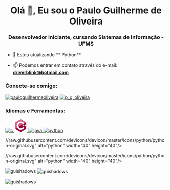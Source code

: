 <h1 align="center">Olá 👋, Eu sou o Paulo Guilherme de Oliveira</h1>
<h3 align="center">Desenvolvedor iniciante, cursando Sistemas de Informação - UFMS</h3>

- 🌱 Estou atualizando ** Python**

- 📫 Podemos entrar em contato através do e-mail: **driverblink@hotmail.com**

<h3 align="left">Conecte-se comigo:</h3>
<p align="left">
<a href="https://linkedin.com/in/pauloguilhermeoliveira" target="blank"><img align="center" src="https://raw.githubusercontent.com/rahuldkjain/github-profile-readme-generator /master/src/images/icons/Social/linked-in-alt.svg" alt="pauloguilhermeoliveira" height="30" width="40" /></a>
<a href="https://instagram.com/p_g_oliveira" target="blank"><img align="center" src="https://raw.githubusercontent.com/rahuldkjain/github-profile-readme-generator /master/src/images/icons/Social/instagram.svg" alt="p_g_oliveira" height="30" width="40" /></a>
</p>

<h3 align="left">Idiomas e Ferramentas:</h3>
<p align="left"> <a href="https://www.cprogramming.com/" target="_blank" rel="noreferrer"> <img src="https://raw.githubusercontent.com/ devicons/devicon/master/icons/c/c-original.svg" alt="c" width="40" height="40"/> </a> <a href="https://www.w3schools. com/cpp/" target="_blank" rel="noreferrer"> <img src="https://raw.githubusercontent.com/devicons/devicon/master/icons/cplusplus/cplusplus-original.svg" alt=" cplusplus" width="40" height="40"/> </a> <a href="https://www.java.com" target="_blank" rel="noreferrer"> <img src="https ://raw.githubusercontent.com/devicons/devicon/master/icons/java/java-original.svg" alt="java" width="40" height="40"/> </a> <a href=" https://www.python.org" target="_blank" rel="noreferrer"> <img src="https://raw.githubusercontent.com/devicons/devicon/master/icons/python/python-original. svg" alt="python" largura="40" altura="40"/> </a> </p>//raw.githubusercontent.com/devicons/devicon/master/icons/python/python-original.svg" alt="python" width="40" height="40"/> </a> </p>//raw.githubusercontent.com/devicons/devicon/master/icons/python/python-original.svg" alt="python" width="40" height="40"/> </a> </p>

<p><img align="left" src="https://github-readme-stats.vercel.app/api/top-langs?username=guishadows&show_icons=true&locale=en&layout=compact" alt="guishadows" /> </p>

<p> <img align="center" src="https://github-readme-stats.vercel.app/api?username=guishadows&show_icons=true&locale=en" alt="guishadows" /> </p>

<p><img align="center" src="https://github-readme-streak-stats.herokuapp.com/?user=guishadows&" alt="guishadows" /></p>

